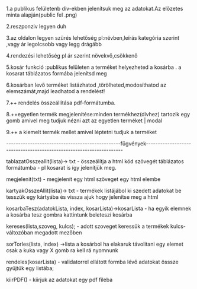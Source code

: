 1.a publikus felületenb div-ekben jelenítsuk meg az adatokat.Az előzetes minta alapján(public fel .png)

2.reszponziv legyen duh

3.az oldalon legyen szürés lehetőség pl:névben,leírás kategória szerint ,vagy ár  legolcsobb vagy legg drágább

4.rendezési lehetőség  pl ár szerint növekvő,csökkenő

5.kosár funkció :publikus felületen a terméket helyezheted a kosárba . a kosarat táblázatos  formába jelenítsd meg

6.kosárban levő terméket listázhatod ,törölheted,modosíthatod az elemszámát,majd leadhatod a rendelést!

7.++ rendelés összeállítása pdf-formátumba.

8.++egyetlen termék megjelenítése:minden termékhez(divhez) tartozik egy gomb amivel meg tudjuk nézni azt az egyetlen terméket | modal

9.++ a kiemelt termék mellet amivel léptetni tudjuk a terméket

------------------------------------------------fügvények--------------------------------------------------------------------

tablazatOsszeallit(lista)-> txt - összeálítja a html kód szövegét  táblázatos formátumba - pl kosarat is így jelenítjük meg. 

megjelenit(txt) - megjelenít egy html szöveget egy html elembe

kartyakOsszeAllit(lista)-> txt - termékek listájábol ki szedett adatokat be tesszük egy kártyába és vissza ajuk hogy jelenítse meg a html

kosarbaTesz(adatokLista, index, kosarLista)->kosarLista - ha egyik elemnek a kosárba tesz gombra kattintunk beleteszí kosárba

kereses(lista,szoveg, kulcs); - adott szoveget keressük  a termékek kulcs-változóban megadott mezőben

sorTorles(lista, index) ->lista a kosárbol ha elakaruk távolitani egy elemet csak a kuka vagy X gomb ra kell rá nyomnunk

rendeles(kosarLista)  - validatorrel ellátott formba lévő adatokat össsze gyüjtük egy listába;

kiirPDF() - kiirjuk az adatokat egy pdf fileba
